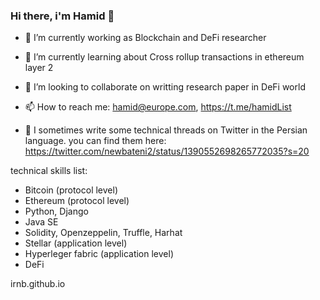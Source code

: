 ### Hi there, i'm Hamid 👋

<!--
**irnb/irnb** is a ✨ _special_ ✨ repository because its `README.md` (this file) appears on your GitHub profile.

Here are some ideas to get you started:

- 🔭 I’m currently working as  Blockchain and DeFi researcher
- 🌱 I’m currently learning about Smartcontract development 
- 👯 I’m looking to collaborate on writting research paper in DeFi world
- 🤔 I’m looking for help with ...
- 💬 Ask me about Bitcoin and ethereum (in protocol level)
- 📫 How to reach me: hamid@europe.com, https://twitter.com/newbateni2, https://t.me/hamidList
- 😄 Pronouns: ...
- ⚡ Fun fact: ...
-->

- 🔭 I’m currently working as  Blockchain and DeFi researcher
- 🌱 I’m currently learning about Cross rollup transactions in ethereum layer 2
- 👯 I’m looking to collaborate on writting research paper in DeFi world
- 📫 How to reach me: hamid@europe.com, https://t.me/hamidList

- 💬 I sometimes write some technical threads on Twitter in the Persian language. you can find them here: https://twitter.com/newbateni2/status/1390552698265772035?s=20


technical skills list:
- Bitcoin (protocol level)
- Ethereum (protocol level)
- Python, Django
- Java SE
- Solidity, Openzeppelin, Truffle, Harhat
- Stellar (application level)
- Hyperleger fabric (application level)
- DeFi

irnb.github.io
